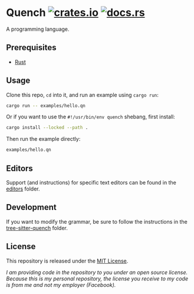 # Quench [![crates.io][]][crates.io link] [![docs.rs]][docs.rs link]
A programming language.

## Prerequisites

- [Rust][]

## Usage

Clone this repo, `cd` into it, and run an example using `cargo run`:

```sh
cargo run -- examples/hello.qn
```

Or if you want to use the `#!/usr/bin/env quench` shebang, first install:

```sh
cargo install --locked --path .
```

Then run the example directly:

```sh
examples/hello.qn
```

## Editors

Support (and instructions) for specific text editors can be found in the
[editors][] folder.

## Development

If you want to modify the grammar, be sure to follow the instructions in the
[tree-sitter-quench][] folder.

## License

This repository is released under the [MIT License](/LICENSE).

_I am providing code in the repository to you under an open source license.
Because this is my personal repository, the license you receive to my code is
from me and not my employer (Facebook)._

[crates.io]: https://img.shields.io/crates/v/quench
[crates.io link]: https://crates.io/crates/quench
[docs.rs]: https://docs.rs/quench/badge.svg
[docs.rs link]: https://docs.rs/quench
[editors]: /editors
[tree-sitter-quench]: /tree-sitter-quench
[rust]: https://www.rust-lang.org/tools/install
